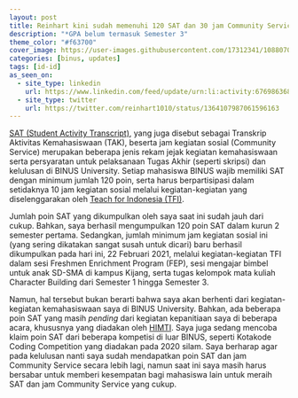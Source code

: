 ```yaml
---
layout: post
title: Reinhart kini sudah memenuhi 120 SAT dan 30 jam Community Service
description: "*GPA belum termasuk Semester 3"
theme_color: "#f63700"
cover_image: https://user-images.githubusercontent.com/17312341/108807055-f7c07080-75d5-11eb-899e-000307bb76b9.png
categories: [binus, updates]
tags: [id-id]
as_seen_on:
  - site_type: linkedin
    url: https://www.linkedin.com/feed/update/urn:li:activity:6769863681334480896/
  - site_type: twitter
    url: https://twitter.com/reinhart1010/status/1364107987061596163
---
```


[SAT (Student Activity Transcript)](https://student.binus.ac.id/sat/), yang juga disebut sebagai Transkrip Aktivitas Kemahasiswaan (TAK), beserta jam kegiatan sosial (Community Service) merupakan beberapa jenis rekam jejak kegiatan kemahasiswaan serta persyaratan untuk pelaksanaan Tugas Akhir (seperti skripsi) dan kelulusan di BINUS University. Setiap mahasiswa BINUS wajib memiliki SAT dengan minimum jumlah 120 poin, serta harus berpartisipasi dalam setidaknya 10 jam kegiatan sosial melalui kegiatan-kegiatan yang diselenggarakan oleh [Teach for Indonesia (TFI)](http://www.teachforindonesia.org/).

Jumlah poin SAT yang dikumpulkan oleh saya saat ini sudah jauh dari cukup. Bahkan, saya berhasil mengumpulkan 120 poin SAT dalam kurun 2 semester pertama. Sedangkan, jumlah minimum jam kegiatan sosial ini (yang sering dikatakan sangat susah untuk dicari) baru berhasil dikumpulkan pada hari ini, 22 Februari 2021, melalui kegiatan-kegiatan TFI dalam sesi Freshmen Enrichment Program (FEP), sesi mengajar bimbel untuk anak SD-SMA di kampus Kijang, serta tugas kelompok mata kuliah Character Building dari Semester 1 hingga Semester 3.

Namun, hal tersebut bukan berarti bahwa saya akan berhenti dari kegiatan-kegiatan kemahasiswaan saya di BINUS University. Bahkan, ada beberapa poin SAT yang masih *pending* dari kegiatan kepanitiaan saya di beberapa acara, khususnya yang diadakan oleh [HIMTI](https://himti.or.id). Saya juga sedang mencoba klaim poin SAT dari beberapa kompetisi di luar BINUS, seperti Kotakode Coding Competition yang diadakan pada 2020 silam. Saya berharap agar pada kelulusan nanti saya sudah mendapatkan poin SAT dan jam Community Service secara lebih lagi, namun saat ini saya masih harus bersabar untuk memberi kesempatan bagi mahasiswa lain untuk meraih SAT dan jam Community Service yang cukup.